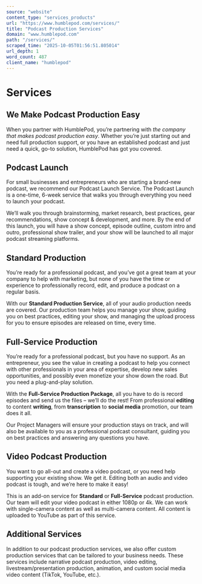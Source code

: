 ```yaml
---
source: "website"
content_type: "services_products"
url: "https://www.humblepod.com/services/"
title: "Podcast Production Services"
domain: "www.humblepod.com"
path: "/services/"
scraped_time: "2025-10-05T01:56:51.805014"
url_depth: 1
word_count: 487
client_name: "humblepod"
---
```


# Services

## We Make Podcast Production Easy

When you partner with HumblePod, you’re partnering with _the company that makes podcast production easy_. Whether you’re just starting out and need full production support, or you have an established podcast and just need a quick, go-to solution, HumblePod has got you covered.

## Podcast Launch

For small businesses and entrepreneurs who are starting a brand-new podcast, we recommend our Podcast Launch Service. The Podcast Launch is a one-time, 6-week service that walks you through everything you need to launch your podcast.

We’ll walk you through brainstorming, market research, best practices, gear recommendations, show concept & development, and more. By the end of this launch, you will have a show concept, episode outline, custom intro and outro, professional show trailer, and your show will be launched to all major podcast streaming platforms.

## Standard Production

You’re ready for a professional podcast, and you’ve got a great team at your company to help with marketing, but none of you have the time or experience to professionally record, edit, and produce a podcast on a regular basis.

With our **Standard Production Service**, all of your audio production needs are covered. Our production team helps you manage your show, guiding you on best practices, editing your show, and managing the upload process for you to ensure episodes are released on time, every time.

## Full-Service Production

You’re ready for a professional podcast, but you have no support. As an entrepreneur, you see the value in creating a podcast to help you connect with other professionals in your area of expertise, develop new sales opportunities, and possibly even monetize your show down the road. But you need a plug-and-play solution.

With the **Full-Service Production Package**, all you have to do is record episodes and send us the files – we’ll do the rest! From professional **editing** to content **writing**, from **transcription** to **social media** promotion, our team does it all.

Our Project Managers will ensure your production stays on track, and will also be available to you as a professional podcast consultant, guiding you on best practices and answering any questions you have.

## Video Podcast Production

You want to go all-out and create a video podcast, or you need help supporting your existing show. We get it. Editing both an audio and video podcast is tough, and we’re here to make it easy!

This is an add-on service for **Standard** or **Full-Service** podcast production. Our team will edit your video podcast in either 1080p or 4k. We can work with single-camera content as well as multi-camera content. All content is uploaded to YouTube as part of this service.

## Additional Services

In addition to our podcast production services, we also offer custom production services that can be tailored to your business needs. These services include narrative podcast production, video editing, livestream/presentation production, animation, and custom social media video content (TikTok, YouTube, etc.).